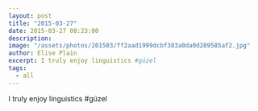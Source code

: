 ```yaml
---
layout: post
title: "2015-03-27"
date: 2015-03-27 08:23:00
description: 
image: "/assets/photos/201503/ff2aad1999dcbf383a0da0d289585af2.jpg"
author: Elise Plain
excerpt: I truly enjoy linguistics #güzel
tags: 
  - all
---
```


I truly enjoy linguistics #güzel
<p></p>
